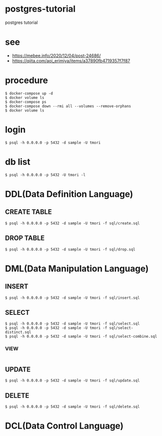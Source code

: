 # postgres-tutorial
postgres tutorial

# see
 - https://mebee.info/2020/12/04/post-24686/
 - https://qiita.com/aoi_erimiya/items/a37890fb4719357f7f87

# procedure

```
$ docker-compose up -d
$ docker volume ls
$ docker-compose ps
$ docker-compose down --rmi all --volumes --remove-orphans
$ docker volume ls
```

# login

```
$ psql -h 0.0.0.0 -p 5432 -d sample -U tmori
```

# db list

```
$ psql -h 0.0.0.0 -p 5432 -U tmori -l
```

# DDL(Data Definition Language)
## CREATE TABLE

```
$ psql -h 0.0.0.0 -p 5432 -d sample -U tmori -f sql/create.sql
```

## DROP TABLE

```
$ psql -h 0.0.0.0 -p 5432 -d sample -U tmori -f sql/drop.sql
```

# DML(Data Manipulation Language)

## INSERT

```
$ psql -h 0.0.0.0 -p 5432 -d sample -U tmori -f sql/insert.sql
```

## SELECT

```
$ psql -h 0.0.0.0 -p 5432 -d sample -U tmori -f sql/select.sql
$ psql -h 0.0.0.0 -p 5432 -d sample -U tmori -f sql/select-distinct.sql
$ psql -h 0.0.0.0 -p 5432 -d sample -U tmori -f sql/select-combine.sql
```

### VIEW

```

```

## UPDATE

```
$ psql -h 0.0.0.0 -p 5432 -d sample -U tmori -f sql/update.sql
```

## DELETE

```
$ psql -h 0.0.0.0 -p 5432 -d sample -U tmori -f sql/delete.sql 
```

# DCL(Data Control Language)
##